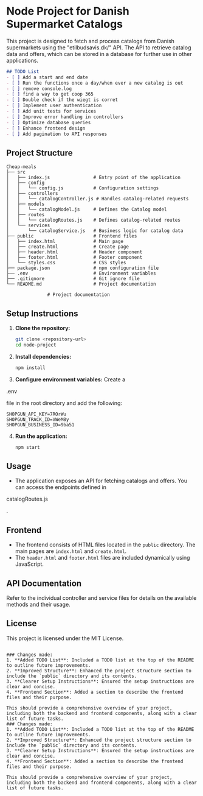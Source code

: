 # Node Project for Danish Supermarket Catalogs

This project is designed to fetch and process catalogs from Danish supermarkets using the "etilbudsavis.dk/" API. The API to retrieve catalog data and offers, which can be stored in a database for further use in other applications.

```markdown
## TODO List
- [ ] Add a start and end date
- [ ] Run the functions once a day/when ever a new catalog is out
- [ ] remove console.log
- [ ] find a way to get coop 365
- [ ] Double check if the wiegt is corret
- [ ] Implement user authentication
- [ ] Add unit tests for services
- [ ] Improve error handling in controllers
- [ ] Optimize database queries
- [ ] Enhance frontend design
- [ ] Add pagination to API responses

```
## Project Structure

```
Cheap-meals
├── src
│   ├── index.js                # Entry point of the application
│   ├── config
│   │   └── config.js           # Configuration settings
│   ├── controllers
│   │   └── catalogController.js # Handles catalog-related requests
│   ├── models
│   │   └── catalogModel.js     # Defines the Catalog model
│   ├── routes
│   │   └── catalogRoutes.js    # Defines catalog-related routes
│   └── services
│       └── catalogService.js   # Business logic for catalog data
├── public                      # Frontend files
│   ├── index.html              # Main page
│   ├── create.html             # Create page
│   ├── header.html             # Header component
│   ├── footer.html             # Footer component
│   └── styles.css              # CSS styles
├── package.json                # npm configuration file
├── .env                        # Environment variables
├── .gitignore                  # Git ignore file
└── README.md                   # Project documentation
```
                   # Project documentation


## Setup Instructions

1. **Clone the repository:**
   ```bash
   git clone <repository-url>
   cd node-project
   ```

2. **Install dependencies:**
   ```bash
   npm install
   ```

3. **Configure environment variables:**
   Create a 

.env

 file in the root directory and add the following:
   ```env
   SHOPGUN_API_KEY=7ROrWu
   SHOPGUN_TRACK_ID=VWeM8y
   SHOPGUN_BUSINESS_ID=9ba51
   ```

4. **Run the application:**
   ```bash
   npm start
   ```

## Usage

- The application exposes an API for fetching catalogs and offers. You can access the endpoints defined in 

catalogRoutes.js

.

## Frontend

- The frontend consists of HTML files located in the `public` directory. The main pages are `index.html` and `create.html`.
- The `header.html` and `footer.html` files are included dynamically using JavaScript.

## API Documentation

Refer to the individual controller and service files for details on the available methods and their usage.

## License

This project is licensed under the MIT License.
```

### Changes made:
1. **Added TODO List**: Included a TODO list at the top of the README to outline future improvements.
2. **Improved Structure**: Enhanced the project structure section to include the `public` directory and its contents.
3. **Clearer Setup Instructions**: Ensured the setup instructions are clear and concise.
4. **Frontend Section**: Added a section to describe the frontend files and their purpose.

This should provide a comprehensive overview of your project, including both the backend and frontend components, along with a clear list of future tasks.
### Changes made:
1. **Added TODO List**: Included a TODO list at the top of the README to outline future improvements.
2. **Improved Structure**: Enhanced the project structure section to include the `public` directory and its contents.
3. **Clearer Setup Instructions**: Ensured the setup instructions are clear and concise.
4. **Frontend Section**: Added a section to describe the frontend files and their purpose.

This should provide a comprehensive overview of your project, including both the backend and frontend components, along with a clear list of future tasks.
